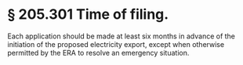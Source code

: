 # § 205.301   Time of filing.

Each application should be made at least six months in advance of the initiation of the proposed electricity export, except when otherwise permitted by the ERA to resolve an emergency situation.




